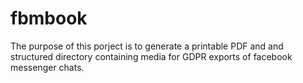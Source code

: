 # fbmbook
The purpose of this porject is to generate a printable PDF and and structured directory containing media for GDPR exports of facebook messenger chats.
